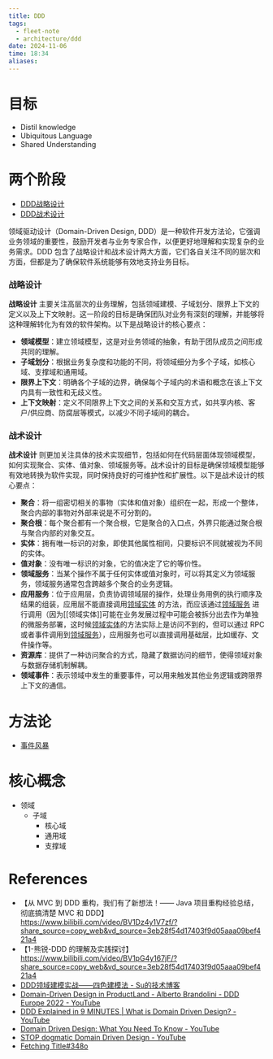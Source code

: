 ```yaml
---
title: DDD
tags:
  - fleet-note
  - architecture/ddd
date: 2024-11-06
time: 18:34
aliases:
---
```


# 目标

* Distil knowledge
* Ubiquitous Language
* Shared Understanding

# 两个阶段

* [DDD战略设计](DDD战略设计.md)
* [DDD战术设计](DDD战术设计.md)

领域驱动设计（Domain-Driven Design, DDD）是一种软件开发方法论，它强调业务领域的重要性，鼓励开发者与业务专家合作，以便更好地理解和实现复杂的业务需求。DDD 包含了战略设计和战术设计两大方面，它们各自关注不同的层次和方面，但都是为了确保软件系统能够有效地支持业务目标。

### 战略设计

**战略设计** 主要关注高层次的业务理解，包括领域建模、子域划分、限界上下文的定义以及上下文映射。这一阶段的目标是确保团队对业务有深刻的理解，并能够将这种理解转化为有效的软件架构。以下是战略设计的核心要点：

- **领域模型**：建立领域模型，这是对业务领域的抽象，有助于团队成员之间形成共同的理解。
- **子域划分**：根据业务复杂度和功能的不同，将领域细分为多个子域，如核心域、支撑域和通用域。
- **限界上下文**：明确各个子域的边界，确保每个子域内的术语和概念在该上下文内具有一致性和无歧义性。
- **上下文映射**：定义不同限界上下文之间的关系和交互方式，如共享内核、客户/供应商、防腐层等模式，以减少不同子域间的耦合。

### 战术设计

**战术设计** 则更加关注具体的技术实现细节，包括如何在代码层面体现领域模型，如何实现聚合、实体、值对象、领域服务等。战术设计的目标是确保领域模型能够有效地转换为软件实现，同时保持良好的可维护性和扩展性。以下是战术设计的核心要点：

- **聚合**：将一组密切相关的事物（实体和值对象）组织在一起，形成一个整体，聚合内部的事物对外部来说是不可分割的。
- **聚合根**：每个聚合都有一个聚合根，它是聚合的入口点，外界只能通过聚合根与聚合内部的对象交互。
- **实体**：拥有唯一标识的对象，即使其他属性相同，只要标识不同就被视为不同的实体。
- **值对象**：没有唯一标识的对象，它的值决定了它的等价性。
- **领域服务**：当某个操作不属于任何实体或值对象时，可以将其定义为领域服务，领域服务通常包含跨越多个聚合的业务逻辑。
- **应用服务**：位于应用层，负责协调领域层的操作，处理业务用例的执行顺序及结果的组装，应用层不能直接调用[领域实体](领域实体.md) 的方法，而应该通过[领域服务](领域服务.md) 进行调用（因为[[领域实体]]可能在业务发展过程中可能会被拆分出去作为单独的微服务部署，这时候[领域实体](领域实体.md)的方法实际上是访问不到的，但可以通过 RPC 或者事件调用到[领域服务](领域服务.md)），应用服务也可以直接调用基础层，比如缓存、文件操作等。
- **资源库**：提供了一种访问聚合的方式，隐藏了数据访问的细节，使得领域对象与数据存储机制解耦。
- **领域事件**：表示领域中发生的重要事件，可以用来触发其他业务逻辑或跨限界上下文的通信。
# 方法论

* [事件风暴](事件风暴.md)

# 核心概念

* 领域
	* 子域
		* 核心域
		* 通用域
		* 支撑域

# References

* 【从 MVC 到 DDD 重构，我们有了新想法！—— Java 项目重构经验总结，彻底搞清楚 MVC 和 DDD】 https://www.bilibili.com/video/BV1Dz4y1V7zf/?share_source=copy_web&vd_source=3eb28f54d17403f9d05aaa09bef421a4
* 【1-熊锐-DDD 的理解及实践探讨】 https://www.bilibili.com/video/BV1pG4y167jF/?share_source=copy_web&vd_source=3eb28f54d17403f9d05aaa09bef421a4
* [DDD领域建模实战——四色建模法 - Su的技术博客](https://blog.verysu.com/aritcle/ddd/1823)
* [Domain-Driven Design in ProductLand - Alberto Brandolini - DDD Europe 2022 - YouTube](https://youtu.be/ufdcfe8VmHM?si=DdWgZ656jdZbn3KN)
* [DDD Explained in 9 MINUTES | What is Domain Driven Design? - YouTube](https://youtu.be/kbGYy49fCz4?si=Xg6OW_jV5yMW6Ec8)
* [Domain Driven Design: What You Need To Know - YouTube](https://youtu.be/4rhzdZIDX_k?si=ZiQU2D38xei0KiaN)
* [STOP dogmatic Domain Driven Design - YouTube](https://youtu.be/8XmXhXH_q90?si=YrRqIkQekhJXA0p9)
* [Fetching Title#348o](https://youtu.be/o-ym035R1eY?si=jvgf_LbXThM-_R9k)